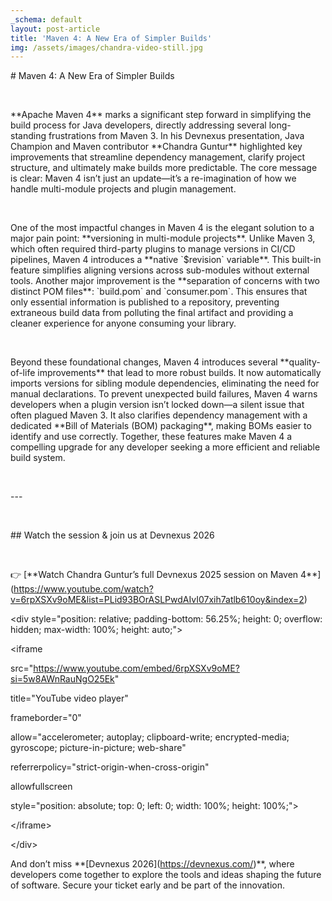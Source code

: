 ```yaml
---
_schema: default
layout: post-article
title: 'Maven 4: A New Era of Simpler Builds'
img: /assets/images/chandra-video-still.jpg
---
```

\# Maven 4: A New Era of Simpler Builds

&nbsp;

\*\*Apache Maven 4\*\* marks a significant step forward in simplifying the build process for Java developers, directly addressing several long-standing frustrations from Maven 3. In his Devnexus presentation, Java Champion and Maven contributor \*\*Chandra Guntur\*\* highlighted key improvements that streamline dependency management, clarify project structure, and ultimately make builds more predictable. The core message is clear: Maven 4 isn’t just an update—it’s a re-imagination of how we handle multi-module projects and plugin management.

&nbsp;

One of the most impactful changes in Maven 4 is the elegant solution to a major pain point: \*\*versioning in multi-module projects\*\*. Unlike Maven 3, which often required third-party plugins to manage versions in CI/CD pipelines, Maven 4 introduces a \*\*native \`$revision\` variable\*\*. This built-in feature simplifies aligning versions across sub-modules without external tools. Another major improvement is the \*\*separation of concerns with two distinct POM files\*\*: \`build.pom\` and \`consumer.pom\`. This ensures that only essential information is published to a repository, preventing extraneous build data from polluting the final artifact and providing a cleaner experience for anyone consuming your library.

&nbsp;

Beyond these foundational changes, Maven 4 introduces several \*\*quality-of-life improvements\*\* that lead to more robust builds. It now automatically imports versions for sibling module dependencies, eliminating the need for manual declarations. To prevent unexpected build failures, Maven 4 warns developers when a plugin version isn’t locked down—a silent issue that often plagued Maven 3. It also clarifies dependency management with a dedicated \*\*Bill of Materials (BOM) packaging\*\*, making BOMs easier to identify and use correctly. Together, these features make Maven 4 a compelling upgrade for any developer seeking a more efficient and reliable build system.

&nbsp;

\---

&nbsp;

\## Watch the session & join us at Devnexus 2026

&nbsp;

👉 \[\*\*Watch Chandra Guntur’s full Devnexus 2025 session on Maven 4\*\*\](https://www.youtube.com/watch?v=6rpXSXv9oME&list=PLid93BOrASLPwdAIvI07xih7atlb610oy&index=2)

&lt;div style="position: relative; padding-bottom: 56.25%; height: 0; overflow: hidden; max-width: 100%; height: auto;"&gt;

&lt;iframe

src="https://www.youtube.com/embed/6rpXSXv9oME?si=5w8AWnRauNgO25Ek"

title="YouTube video player"

frameborder="0"

allow="accelerometer; autoplay; clipboard-write; encrypted-media; gyroscope; picture-in-picture; web-share"

referrerpolicy="strict-origin-when-cross-origin"

allowfullscreen

style="position: absolute; top: 0; left: 0; width: 100%; height: 100%;"&gt;

&lt;/iframe&gt;

&lt;/div&gt;

And don’t miss \*\*\[Devnexus 2026\](https://devnexus.com/)\*\*, where developers come together to explore the tools and ideas shaping the future of software. Secure your ticket early and be part of the innovation.

&nbsp;

&nbsp;